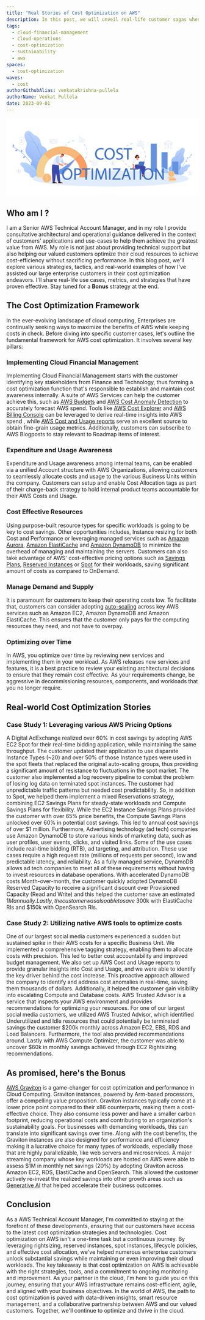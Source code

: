 ```yaml
---
title: "Real Stories of Cost Optimization on AWS"
description: In this post, we will unveil real-life customer sagas where businesses harnessed the power of AWS to supercharge their savings  
tags:
  - cloud-financial-management
  - cloud-operations
  - cost-optimization
  - sustainability
  - aws
spaces:
  - cost-optimization
waves:
  - cost
authorGithubAlias: venkatakrishna-pullela
authorName: Venkat Pullela
date: 2023-09-01
---
```


![Cost Optimization](images/cost-optimization.jpeg)

## Who am I ?

 I am a Senior AWS Technical Account Manager, and in my role I provide consultative architectural and operational guidance delivered in the context of customers' applications and use-cases to help them achieve the greatest value from AWS. My role is not just about providing technical support but also helping our valued customers optimize their cloud resources to achieve cost-efficiency without sacrificing performance. In this blog post, we'll explore various strategies, tactics, and real-world examples of how I've assisted our large enterprise customers in their cost optimization endeavors. I'll share real-life use cases, metrics, and strategies that have proven effective. Stay tuned for a **Bonus** strategy at the end.

## The Cost Optimization Framework

In the ever-evolving landscape of cloud computing, Enterprises are continually seeking ways to maximize the benefits of AWS while keeping costs in check. Before diving into specific customer cases, let's outline the fundamental framework for AWS cost optimization. It involves several key pillars:

### Implementing Cloud Financial Management

Implementing Cloud Financial Management starts with the customer identifying key stakeholders from Finance and Technology, thus forming a cost optimization function that's responsible to establish and maintain cost awareness internally. A suite of AWS Services can help the customer achieve this, such as [AWS Budgets](https://aws.amazon.com/aws-cost-management/aws-budgets/?sc_channel=el&sc_campaign=costwave&sc_content=real-stories-of-cost-optimization-on-aws&sc_geo=mult&sc_country=mult&sc_outcome=acq) and [AWS Cost Anomaly Detection](https://aws.amazon.com/aws-cost-management/aws-cost-anomaly-detection/?sc_channel=el&sc_campaign=costwave&sc_content=real-stories-of-cost-optimization-on-aws&sc_geo=mult&sc_country=mult&sc_outcome=acq) to accurately forecast AWS spend. Tools like [AWS Cost Explorer](https://aws.amazon.com/aws-cost-management/aws-cost-explorer/?sc_channel=el&sc_campaign=costwave&sc_content=real-stories-of-cost-optimization-on-aws&sc_geo=mult&sc_country=mult&sc_outcome=acq) and [AWS Billing Console](https://aws.amazon.com/aws-cost-management/aws-billing/?sc_channel=el&sc_campaign=costwave&sc_content=real-stories-of-cost-optimization-on-aws&sc_geo=mult&sc_country=mult&sc_outcome=acq) can be leveraged to derive real-time insights into AWS spend , while [AWS Cost and Usage reports](https://docs.aws.amazon.com/cur/latest/userguide/what-is-cur.html?sc_channel=el&sc_campaign=costwave&sc_content=real-stories-of-cost-optimization-on-aws&sc_geo=mult&sc_country=mult&sc_outcome=acq) serve an excellent source to obtain fine-grain usage metrics. Additionally, customers can subscribe to AWS Blogposts to stay relevant to Roadmap items of interest.

### Expenditure and Usage Awareness

Expenditure and Usage awareness among internal teams, can be enabled via a unified Account structure with AWS Organizations, allowing customers to seamlessly allocate costs and usage to the various Business Units within the company. Customers can setup and enable Cost Allocation tags as part of their charge-back strategy to hold internal product teams accountable for their AWS Costs and Usage.

### Cost Effective Resources

Using purpose-built resource types for specific workloads is going to be key to cost savings. Other opportunities includes, Instance resizing for both Cost and Performance or leveraging managed services such as [Amazon Aurora](https://docs.aws.amazon.com/AmazonRDS/latest/AuroraUserGuide/CHAP_AuroraOverview.html?sc_channel=el&sc_campaign=costwave&sc_content=real-stories-of-cost-optimization-on-aws&sc_geo=mult&sc_country=mult&sc_outcome=acq), [Amazon ElastiCache](https://aws.amazon.com/elasticache/?sc_channel=el&sc_campaign=costwave&sc_content=real-stories-of-cost-optimization-on-aws&sc_geo=mult&sc_country=mult&sc_outcome=acq) and [Amazon DynamoDB](https://aws.amazon.com/dynamodb/?sc_channel=el&sc_campaign=costwave&sc_content=real-stories-of-cost-optimization-on-aws&sc_geo=mult&sc_country=mult&sc_outcome=acq) to minimize the overhead of managing and maintaining the servers. Customers can also take advantage of AWS' cost-effective pricing options such as [Savings Plans](https://aws.amazon.com/savingsplans/?sc_channel=el&sc_campaign=costwave&sc_content=real-stories-of-cost-optimization-on-aws&sc_geo=mult&sc_country=mult&sc_outcome=acq), [Reserved Instances](https://aws.amazon.com/ec2/pricing/reserved-instances/?sc_channel=el&sc_campaign=costwave&sc_content=real-stories-of-cost-optimization-on-aws&sc_geo=mult&sc_country=mult&sc_outcome=acq) or [Spot](https://aws.amazon.com/ec2/spot/?sc_channel=el&sc_campaign=costwave&sc_content=real-stories-of-cost-optimization-on-aws&sc_geo=mult&sc_country=mult&sc_outcome=acq) for their workloads, saving significant amount of costs as compared to OnDemand.

### Manage Demand and Supply

It is paramount for customers to keep their operating costs low. To facilitate that, customers can consider adopting [auto-scaling](https://aws.amazon.com/autoscaling/?sc_channel=el&sc_campaign=costwave&sc_content=real-stories-of-cost-optimization-on-aws&sc_geo=mult&sc_country=mult&sc_outcome=acq) across key AWS services such as Amazon EC2, Amazon DynamoDB and Amazon ElastiCache. This ensures that the customer only pays for the computing resources they need, and not have to overpay.

### Optimizing over Time

In AWS, you optimize over time by reviewing new services and implementing them in your workload. As AWS releases new services and features, it is a best practice to review your existing architectural decisions to ensure that they remain cost effective. As your requirements change, be aggressive in decommissioning resources, components, and workloads that you no longer require.

## Real-world Cost Optimization Stories

### Case Study 1: Leveraging various AWS Pricing Options

A Digital AdExchange realized over 60% in cost savings by adopting AWS EC2 Spot for their real-time bidding application, while maintaining the same throughput. The customer updated their application to use disparate Instance Types (~20) and over 50% of those Instance types were used in the spot fleets that replaced the original auto-scaling groups, thus providing a significant amount of resistance to fluctuations in the spot market. The customer also implemented a log recovery pipeline to combat the problem of losing log data on terminated spot instances. The customer had unpredictable traffic patterns but needed cost predictability. So, in addition to Spot, we helped them implement a mixed Reservations strategy, combining EC2 Savings Plans for steady-state workloads and Compute Savings Plans for flexibility. While the EC2 Instance Savings Plans provided the customer with over 65% price benefits, the Compute Savings Plans unlocked over 60% in potential cost savings. This led to annual cost savings of over $1 million. Furthermore, Advertising technology (ad tech) companies use Amazon DynamoDB to store various kinds of marketing data, such as user profiles, user events, clicks, and visited links. Some of the use cases include real-time bidding (RTB), ad targeting, and attribution. These use cases require a high request rate (millions of requests per second), low and predictable latency, and reliability. As a fully managed service, DynamoDB allows ad tech companies to meet all of these requirements without having to invest resources in database operations. With accelerated DynamoDB costs Month-over-month, the customer quickly adopted DynamoDB Reserved Capacity to receive a significant discount over Provisioned Capacity (Read and Write) and this helped the customer save an estimated $1M annually. Lastly, the customer was also able to save ~$300k with ElastiCache RIs and $150k with OpenSearch RIs.

### Case Study 2: Utilizing native AWS tools to optimize costs

One of our largest social media customers experienced a sudden but sustained spike in their AWS costs for a specific Business Unit. We implemented a comprehensive tagging strategy, enabling them to allocate costs with precision. This led to better cost accountability and improved budget management. 
We also set up AWS Cost and Usage reports to provide granular insights into Cost and Usage, and we were able to identify the key driver behind the cost increase. This proactive approach allowed the company to identify and address cost anomalies in real-time, saving them thousands of dollars. Additionally, it helped the customer gain visibility into escalating Compute and Database costs. AWS Trusted Advisor is a service that inspects your AWS environment and provides recommendations for optimizing your resources. For one of our largest social media customers, we utilized AWS Trusted Advisor, which identified Underutilized and Idle resources that could potentially be terminated savings the customer $200k monthly across Amazon EC2, EBS, RDS and Load Balancers. Furthermore, the tool also provided recommendations around. Lastly with AWS Compute Optimizer, the customer was able to uncover $60k in monthly savings achieved through EC2 Rightsizing recommendations.

## As promised, here's the Bonus

[AWS Graviton](https://aws.amazon.com/ec2/graviton/?sc_channel=el&sc_campaign=costwave&sc_content=real-stories-of-cost-optimization-on-aws&sc_geo=mult&sc_country=mult&sc_outcome=acq) is a game-changer for cost optimization and performance in Cloud Computing. Graviton instances, powered by Arm-based processors, offer a compelling value proposition. Graviton instances typically come at a lower price point compared to their x86 counterparts, making them a cost-effective choice. They also consume less power and have a smaller carbon footprint, reducing operational costs and contributing to an organization's sustainability goals. For businesses with demanding workloads, this can translate into significant savings over time. Along with the cost benefits, the Graviton instances are also designed for performance  and efficiency making it a lucrative choice for many types of workloads, especially those that are highly parallelizable, like web servers and microservices. A major streaming company whose key workloads are hosted on AWS were able to assess $1M in monthly net savings (20%) by adopting Graviton across Amazon EC2, RDS, ElastiCache and OpenSearch. This allowed the customer actively re-invest the realized savings into other growth areas such as [Generative AI](https://aws.amazon.com/generative-ai/?sc_channel=el&sc_campaign=costwave&sc_content=real-stories-of-cost-optimization-on-aws&sc_geo=mult&sc_country=mult&sc_outcome=acq) that helped accelerate their business outcomes.

## Conclusion

As a AWS Technical Account Manager, I'm committed to staying at the forefront of these developments, ensuring that our customers have access to the latest cost optimization strategies and technologies. Cost optimization on AWS isn't a one-time task but a continuous journey. By leveraging rightsizing, reserved instances, spot instances, lifecycle policies, and effective cost allocation, we've helped numerous enterprise customers unlock substantial savings while maintaining or even improving their cloud workloads. The key takeaway is that cost optimization on AWS is achievable with the right strategies, tools, and a commitment to ongoing monitoring and improvement. As your partner in the cloud, I'm here to guide you on this journey, ensuring that your AWS infrastructure remains cost-efficient, agile, and aligned with your business objectives. In the world of AWS, the path to cost optimization is paved with data-driven insights, smart resource management, and a collaborative partnership between AWS and our valued customers. Together, we'll continue to optimize and thrive in the cloud.
